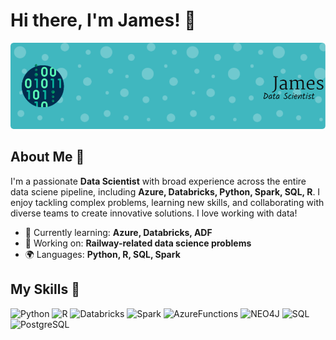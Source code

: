 # Hi there, I'm James! 👋

![Banner Image](./header-banner-image.png)

## About Me 🚀

I'm a passionate **Data Scientist** with broad experience across the entire data sciene pipeline, including **Azure, Databricks, Python, Spark, SQL, R**. I enjoy tackling complex problems, learning new skills, and collaborating with diverse teams to create innovative solutions.  I love working with data!

- 🌱 Currently learning: **Azure, Databricks, ADF**
- 🔭 Working on: **Railway-related data science problems**
- 🌍 Languages: **Python, R, SQL, Spark**

## My Skills 🧠

![Python](https://img.shields.io/badge/Python-FFD43B?style=for-the-badge&logo=python&logoColor=blue)
![R](https://img.shields.io/badge/R-276DC3?style=for-the-badge&logo=r&logoColor=white)
![Databricks](https://img.shields.io/badge/Databricks-FF3621?style=for-the-badge&logo=Databricks&logoColor=white)
![Spark](https://img.shields.io/badge/Apache_Spark-FFFFFF?style=for-the-badge&logo=apachespark&logoColor=#E35A16)
![AzureFunctions](https://img.shields.io/badge/Azure_Functions-0062AD?style=for-the-badge&logo=azure-functions&logoColor=white)
![NEO4J](https://img.shields.io/badge/Neo4j-018bff?style=for-the-badge&logo=neo4j&logoColor=white)
![SQL](https://img.shields.io/badge/Microsoft%20SQL%20Server-CC2927?style=for-the-badge&logo=microsoft%20sql%20server&logoColor=white)
![PostgreSQL](https://img.shields.io/badge/PostgreSQL-316192?style=for-the-badge&logo=postgresql&logoColor=white)





